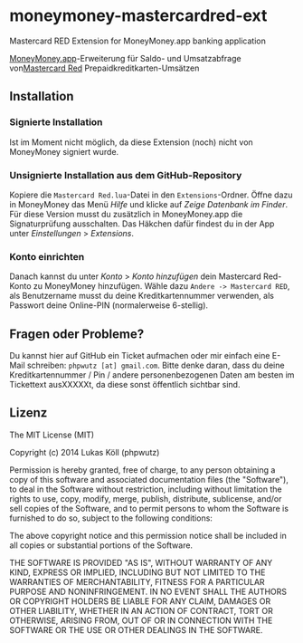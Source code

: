 moneymoney-mastercardred-ext
============================

Mastercard RED Extension for MoneyMoney.app banking application

[MoneyMoney.app](http://moneymoney-app.com)-Erweiterung für Saldo- und Umsatzabfrage von[Mastercard Red](http://www.prepaid-karten.at/) Prepaidkreditkarten-Umsätzen

Installation
------------
### Signierte Installation

Ist im Moment nicht möglich, da diese Extension (noch) nicht von MoneyMoney signiert wurde.

### Unsignierte Installation aus dem GitHub-Repository

Kopiere die `Mastercard Red.lua`-Datei in den `Extensions`-Ordner. Öffne dazu in MoneyMoney das Menü *Hilfe* und klicke auf *Zeige Datenbank im Finder*. Für diese Version musst du zusätzlich in MoneyMoney.app die Signaturprüfung ausschalten. Das Häkchen dafür findest du in der App unter *Einstellungen* > *Extensions*.

### Konto einrichten

Danach kannst du unter *Konto* > *Konto hinzufügen* dein Mastercard Red-Konto zu MoneyMoney hinzufügen. Wähle dazu `Andere -> Mastercard RED`, als Benutzername musst du deine Kreditkartennummer verwenden, als Passwort deine Online-PIN (normalerweise 6-stellig).

Fragen oder Probleme?
---------------------

Du kannst hier auf GitHub ein Ticket aufmachen oder mir einfach eine E-Mail schreiben: `phpwutz [at] gmail.com`.
Bitte denke daran, dass du deine Kreditkartennummer / Pin / andere personenbezogenen Daten am besten im Tickettext ausXXXXXt, da diese sonst öffentlich sichtbar sind.

Lizenz
------
The MIT License (MIT)

Copyright (c) 2014 Lukas Köll (phpwutz)

Permission is hereby granted, free of charge, to any person obtaining a copy
of this software and associated documentation files (the "Software"), to deal
in the Software without restriction, including without limitation the rights
to use, copy, modify, merge, publish, distribute, sublicense, and/or sell
copies of the Software, and to permit persons to whom the Software is
furnished to do so, subject to the following conditions:

The above copyright notice and this permission notice shall be included in all
copies or substantial portions of the Software.

THE SOFTWARE IS PROVIDED "AS IS", WITHOUT WARRANTY OF ANY KIND, EXPRESS OR
IMPLIED, INCLUDING BUT NOT LIMITED TO THE WARRANTIES OF MERCHANTABILITY,
FITNESS FOR A PARTICULAR PURPOSE AND NONINFRINGEMENT. IN NO EVENT SHALL THE
AUTHORS OR COPYRIGHT HOLDERS BE LIABLE FOR ANY CLAIM, DAMAGES OR OTHER
LIABILITY, WHETHER IN AN ACTION OF CONTRACT, TORT OR OTHERWISE, ARISING FROM,
OUT OF OR IN CONNECTION WITH THE SOFTWARE OR THE USE OR OTHER DEALINGS IN THE
SOFTWARE.
